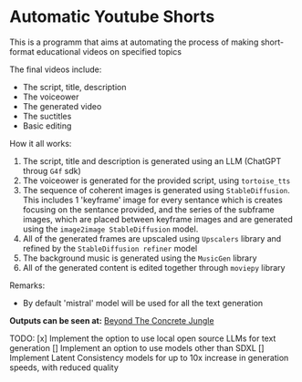# Automatic Youtube Shorts

This is a programm that aims at automating the process of making short-format educational videos on specified topics

The final videos include:
+ The script, title, description
+ The voiceower
+ The generated video
+ The suctitles
+ Basic editing


How it all works:

1) The script, title and description is generated using an LLM (ChatGPT throug `G4f` sdk)
2) The voiceower is generated for the provided script, using `tortoise_tts` 
3) The sequence of coherent images is generated using `StableDiffusion`. This includes 1 'keyframe' image for every sentance which is creates
focusing on the sentance provided, and the series of the subframe images, which are placed between keyframe images and are generated using
the `image2image StableDiffusion` model.
4) All of the generated frames are upscaled using `Upscalers` library and refined by the `StableDiffusion refiner` model
5) The background music is generated using the `MusicGen` library
6) All of the generated content is edited together through `moviepy` library

Remarks:
+ By default 'mistral' model will be used for all the text generation
  
**Outputs can be seen at:**
[Beyond The Concrete Jungle](https://www.youtube.com/@BeyondTheConcreteJungle)

TODO:
[x] Implement the option to use local open source LLMs for text generation
[] Implement an option to use models other than SDXL 
[] Implement Latent Consistency models for up to 10x increase in generation speeds, with reduced quality

